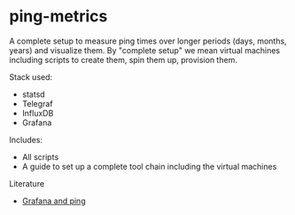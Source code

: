 # ping-metrics

A complete setup to measure ping times over longer periods (days, months, years) and visualize them. By "complete setup" we mean virtual machines including scripts to create them, spin them up, provision them. 

Stack used:
- statsd 
- Telegraf
- InfluxDB
- Grafana

Includes:
- All scripts
- A guide to set up a complete tool chain including the virtual machines

Literature 
- [Grafana and ping](https://hveem.no/visualizing-latency-variance-with-grafana)
